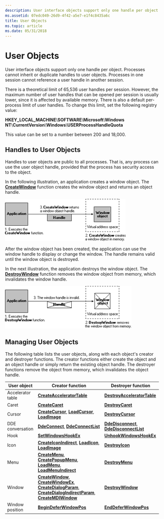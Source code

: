 ```yaml
---
description: User interface objects support only one handle per object. Processes cannot inherit or duplicate handles to user objects. Processes in one session cannot reference a user handle in another session.
ms.assetid: 07edc049-26d9-4f42-a5e7-e1f4c8435a6c
title: User Objects
ms.topic: article
ms.date: 05/31/2018
---
```


# User Objects

User interface objects support only one handle per object. Processes cannot inherit or duplicate handles to user objects. Processes in one session cannot reference a user handle in another session.

There is a theoretical limit of 65,536 user handles per session. However, the maximum number of user handles that can be opened per session is usually lower, since it is affected by available memory. There is also a default per-process limit of user handles. To change this limit, set the following registry value:

**HKEY\_LOCAL\_MACHINE**\\**SOFTWARE**\\**Microsoft**\\**Windows NT**\\**CurrentVersion**\\**Windows**\\**USERProcessHandleQuota**

This value can be set to a number between 200 and 18,000.

## Handles to User Objects

Handles to user objects are public to all processes. That is, any process can use the user object handle, provided that the process has security access to the object.

In the following illustration, an application creates a window object. The [**CreateWindow**](/windows/win32/api/winuser/nf-winuser-createwindowa) function creates the window object and returns an object handle.

![application creating a window object](images/cshob-01.png)

After the window object has been created, the application can use the window handle to display or change the window. The handle remains valid until the window object is destroyed.

In the next illustration, the application destroys the window object. The [**DestroyWindow**](/windows/win32/api/winuser/nf-winuser-destroywindow) function removes the window object from memory, which invalidates the window handle.

![destroying a window object](images/cshob-02.png)

## Managing User Objects

The following table lists the user objects, along with each object's creator and destroyer functions. The creator functions either create the object and an object handle or simply return the existing object handle. The destroyer functions remove the object from memory, which invalidates the object handle.



| User object       | Creator function                                                                                                                                                                                                                                                              | Destroyer function                                                                                   |
|-------------------|-------------------------------------------------------------------------------------------------------------------------------------------------------------------------------------------------------------------------------------------------------------------------------|------------------------------------------------------------------------------------------------------|
| Accelerator table | [**CreateAcceleratorTable**](/windows/win32/api/winuser/nf-winuser-createacceleratortablea)                                                                                                                                                                                                               | [**DestroyAcceleratorTable**](/windows/win32/api/winuser/nf-winuser-destroyacceleratortable)                                    |
| Caret             | [**CreateCaret**](/windows/win32/api/winuser/nf-winuser-createcaret)                                                                                                                                                                                                                                     | [**DestroyCaret**](/windows/win32/api/winuser/nf-winuser-destroycaret)                                                          |
| Cursor            | [**CreateCursor**](/windows/win32/api/winuser/nf-winuser-createcursor), [**LoadCursor**](/windows/win32/api/winuser/nf-winuser-loadcursora), [**LoadImage**](/windows/win32/api/winuser/nf-winuser-loadimagea)                                                                                                                                                   | [**DestroyCursor**](/windows/win32/api/winuser/nf-winuser-destroycursor)                                                        |
| DDE conversation  | [**DdeConnect**](/windows/win32/api/ddeml/nf-ddeml-ddeconnect), [**DdeConnectList**](/windows/win32/api/ddeml/nf-ddeml-ddeconnectlist)                                                                                                                                                                                      | [**DdeDisconnect**](/windows/win32/api/ddeml/nf-ddeml-ddedisconnect), [**DdeDisconnectList**](/windows/win32/api/ddeml/nf-ddeml-ddedisconnectlist) |
| Hook              | [**SetWindowsHookEx**](/windows/win32/api/winuser/nf-winuser-setwindowshookexa)                                                                                                                                                                                                                           | [**UnhookWindowsHookEx**](/windows/win32/api/winuser/nf-winuser-unhookwindowshookex)                                            |
| Icon              | [**CreateIconIndirect**](/windows/win32/api/winuser/nf-winuser-createiconindirect), [**LoadIcon**](/windows/win32/api/winuser/nf-winuser-loadicona), [**LoadImage**](/windows/win32/api/winuser/nf-winuser-loadimagea)                                                                                                                                           | [**DestroyIcon**](/windows/win32/api/winuser/nf-winuser-destroyicon)                                                            |
| Menu              | [**CreateMenu**](/windows/win32/api/winuser/nf-winuser-createmenu), [**CreatePopupMenu**](/windows/win32/api/winuser/nf-winuser-createpopupmenu), [**LoadMenu**](/windows/win32/api/winuser/nf-winuser-loadmenua), [**LoadMenuIndirect**](/windows/win32/api/winuser/nf-winuser-loadmenuindirecta)                                                                                          | [**DestroyMenu**](/windows/win32/api/winuser/nf-winuser-destroymenu)                                                            |
| Window            | [**CreateWindow**](/windows/win32/api/winuser/nf-winuser-createwindowa), [**CreateWindowEx**](/windows/win32/api/winuser/nf-winuser-createwindowexa), [**CreateDialogParam**](/windows/win32/api/winuser/nf-winuser-createdialogparama), [**CreateDialogIndirectParam**](/windows/win32/api/winuser/nf-winuser-createdialogindirectparama), [**CreateMDIWindow**](/windows/win32/api/winuser/nf-winuser-createmdiwindowa) | [**DestroyWindow**](/windows/win32/api/winuser/nf-winuser-destroywindow)                                                        |
| Window position   | [**BeginDeferWindowPos**](/windows/win32/api/winuser/nf-winuser-begindeferwindowpos)                                                                                                                                                                                                                     | [**EndDeferWindowPos**](/windows/win32/api/winuser/nf-winuser-enddeferwindowpos)                                                |



 

 

 
